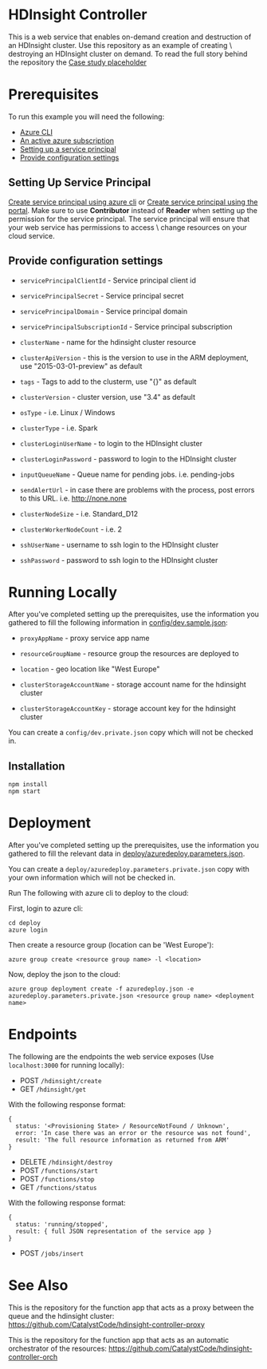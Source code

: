 # HDInsight Controller
This is a web service that enables on-demand creation and destruction of an HDInsight cluster.
Use this repository as an example of creating \ destroying an HDInsight cluster on demand.
To read the full story behind the repository the [Case study placeholder](http://none)

# Prerequisites
To run this example you will need the following:
* [Azure CLI][azure-cli]
* [An active azure subscription](http://portal.azure.com)
* [Setting up a service principal](#setting-up-service-principal)
* [Provide configuration settings](#provide-configuration-settings)

## Setting Up Service Principal
[Create service principal using azure cli][create-sp-cli] or [Create service principal using the portal][create-sp-portal].
Make sure to use **Contributor** instead of **Reader** when setting up the permission for the service principal.
The service principal will ensure that your web service has permissions to access \ change resources on your cloud service.

## Provide configuration settings

* `servicePrincipalClientId` - Service principal client id
* `servicePrincipalSecret` - Service principal secret
* `servicePrincipalDomain` - Service principal domain
* `servicePrincipalSubscriptionId` - Service principal subscription

* `clusterName` - name for the hdinsight cluster resource
* `clusterApiVersion` - this is the version to use in the ARM deployment, use "2015-03-01-preview" as default
* `tags` - Tags to add to the clusterm, use "{}" as default
* `clusterVersion` - cluster version, use "3.4" as default
* `osType` - i.e. Linux / Windows
* `clusterType` - i.e. Spark
* `clusterLoginUserName` - to login to the HDInsight cluster
* `clusterLoginPassword` - password to login to the HDInsight cluster

* `inputQueueName` - Queue name for pending jobs. i.e. pending-jobs
* `sendAlertUrl` - in case there are problems with the process, post errors to this URL. i.e. http://none.none

* `clusterNodeSize` - i.e. Standard_D12
* `clusterWorkerNodeCount` - i.e. 2
* `sshUserName` - username to ssh login to the HDInsight cluster
* `sshPassword` - password to ssh login to the HDInsight cluster

# Running Locally
After you've completed setting up the prerequisites, use the information you gathered to fill the following information
in [config/dev.sample.json](config/dev.sample.json):

* `proxyAppName` - proxy service app name
* `resourceGroupName` - resource group the resources are deployed to
* `location` - geo location like "West Europe"

* `clusterStorageAccountName` - storage account name for the hdinsight cluster
* `clusterStorageAccountKey` - storage account key for the hdinsight cluster


You can create a `config/dev.private.json` copy which will not be checked in.

## Installation
```
npm install
npm start
```

# Deployment
After you've completed setting up the prerequisites, use the information you gathered to fill the relevant data
in [deploy/azuredeploy.parameters.json](deploy/azuredeploy.parameters.json).

You can create a `deploy/azuredeploy.parameters.private.json` copy with your own information which will not be checked in.

Run The following with azure cli to deploy to the cloud:

First, login to azure cli:
```
cd deploy
azure login
```
Then create a resource group (location can be 'West Europe'):
```
azure group create <resource group name> -l <location>
```
Now, deploy the json to the cloud:
```
azure group deployment create -f azuredeploy.json -e azuredeploy.parameters.private.json <resource group name> <deployment name>
```

# Endpoints
The following are the endpoints the web service exposes (Use `localhost:3000` for running locally):

* POST `/hdinsight/create`
* GET `/hdinsight/get`

With the following response format:
```
{
  status: '<Provisioning State> / ResourceNotFound / Unknown',
  error: 'In case there was an error or the resource was not found',
  result: 'The full resource information as returned from ARM'
}
```

* DELETE `/hdinsight/destroy`
* POST `/functions/start`
* POST `/functions/stop`
* GET `/functions/status`

With the following response format:
```
{ 
  status: 'running/stopped',
  result: { full JSON representation of the service app }
}
```

* POST `/jobs/insert`


# See Also
This is the repository for the function app that acts as a proxy between the queue and the hdinsight cluster:
https://github.com/CatalystCode/hdinsight-controller-proxy

This is the repository for the function app that acts as an automatic orchestrator of the resources:
https://github.com/CatalystCode/hdinsight-controller-orch

[//]: # (Links section)

   [azure-cli]: <https://azure.microsoft.com/en-us/documentation/articles/xplat-cli-install/>
   [create-sp-portal]: <https://azure.microsoft.com/en-us/documentation/articles/resource-group-create-service-principal-portal/>
   [create-sp-cli]: <https://azure.microsoft.com/en-us/documentation/articles/resource-group-authenticate-service-principal-cli/>

   [//]: # (Cover image source: http://www.publicdomainpictures.net/view-image.php?image=34175&picture=human-dna)
   [//]: # (Cover image license: http://creativecommons.org/publicdomain/zero/1.0/)